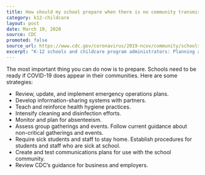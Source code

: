 ```yaml
---
title: How should my school prepare when there is no community transmission in our area?
category: k12-childcare
layout: post
date: March 19, 2020
source: CDC
promoted: false
source_url: https://www.cdc.gov/coronavirus/2019-ncov/community/schools-childcare/schools-faq.html
excerpt: "K-12 schools and childcare program administrators: Planning and preparedness"
---
```


The most important thing you can do now is to prepare. Schools need to be ready if COVID-19 does appear in their communities. Here are some strategies:

* Review, update, and implement emergency operations plans.
* Develop information-sharing systems with partners.
* Teach and reinforce health hygiene practices.
* Intensify cleaning and disinfection efforts.
* Monitor and plan for absenteeism.
* Assess group gatherings and events. Follow current guidance about non-critical gatherings and events.
* Require sick students and staff to stay home. Establish procedures for students and staff who are sick at school.
* Create and test communications plans for use with the school community.
* Review CDC’s guidance for business and employers.